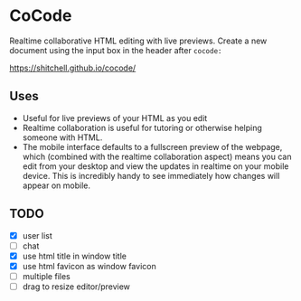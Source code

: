 # CoCode

Realtime collaborative HTML editing with live previews. Create a new document using the input box in the header after `cocode:`

https://shitchell.github.io/cocode/

## Uses

* Useful for live previews of your HTML as you edit
* Realtime collaboration is useful for tutoring or otherwise helping someone with HTML.
* The mobile interface defaults to a fullscreen preview of the webpage, which (combined with the realtime collaboration aspect) means you can edit from your desktop and view the updates in realtime on your mobile device. This is incredibly handy to see immediately how changes will appear on mobile.

## TODO

- [x] user list
- [ ] chat
- [x] use html title in window title
- [x] use html favicon as window favicon
- [ ] multiple files
- [ ] drag to resize editor/preview
